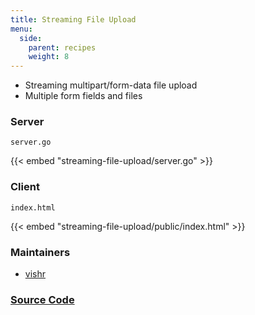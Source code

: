 ```yaml
---
title: Streaming File Upload
menu:
  side:
    parent: recipes
    weight: 8
---
```


- Streaming multipart/form-data file upload
- Multiple form fields and files

### Server

`server.go`

{{< embed "streaming-file-upload/server.go" >}}

### Client

`index.html`

{{< embed "streaming-file-upload/public/index.html" >}}

### Maintainers

- [vishr](https://github.com/vishr)

### [Source Code](https://github.com/vishr/recipes/blob/master/echo.v1/streaming-file-upload)
